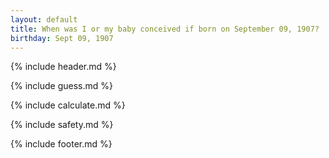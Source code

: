 ```yaml
---
layout: default
title: When was I or my baby conceived if born on September 09, 1907?
birthday: Sept 09, 1907
---
```


{% include header.md %}

{% include guess.md %}

{% include calculate.md %}

{% include safety.md %}

{% include footer.md %}



